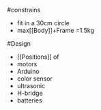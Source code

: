 
#constrains 
- fit in a 30cm circle
- max[[Body]]+Frame =1.5kg


#Design
- [[Positions]] of
- motors
- Arduino
- color sensor
- ultrasonic
- H-bridge
- batteries